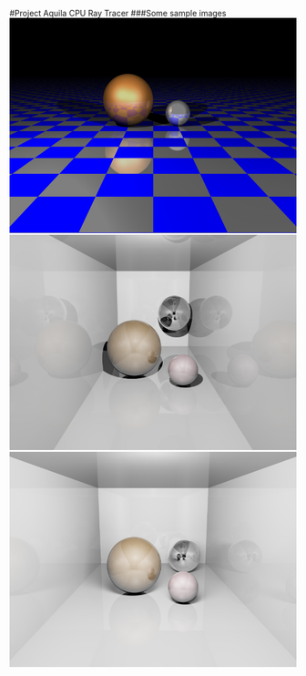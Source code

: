 #Project Aquila CPU Ray Tracer
###Some sample images
![Ray tracing image 1](/Images/aq1.bmp)
![Ray tracing image 2](/Images/aq2.bmp)
![Ray tracing image 3](/Images/aq3.bmp)
